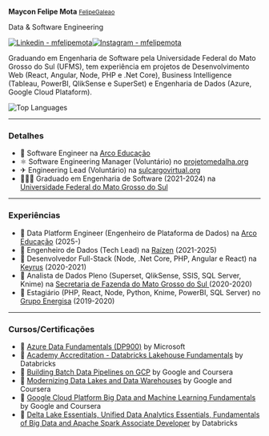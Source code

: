 


**Maycon Felipe Mota** <small>[FelipeGaleao](http://www.github.com/felipegaleao)</small>
 <p>Data & Software Engineering</p>
 
[![Linkedin - mfelipemota](https://img.shields.io/badge/Linkedin-mfelipemota-86888a)](https://linkedin.com/in/mfelipemota)[![Instagram - mfelipemota](https://img.shields.io/badge/Instagram-mfelipemota-5851DB)](https://instagram.com/mfelipemota)
<p>Graduando em Engenharia de Software pela Universidade Federal do Mato Grosso do Sul (UFMS), tem experiência em projetos de Desenvolvimento Web (React, Angular, Node, PHP e .Net Core), Business Intelligence (Tableau, PowerBI, QlikSense e SuperSet) e Engenharia de Dados (Azure, Google Cloud Plataform). </p>

![Top Languages](https://github-readme-stats.vercel.app/api/top-langs/?username=felipegaleao&layout=compact)

---------------------------------------
### Detalhes

- 📱 Software Engineer na [Arco Educação](https://www.arcoeducacao.com.br/)
- ⚛️ Software Engineering Manager (Voluntário) no [projetomedalha.org](http://www.projetomedalha.org)
- ✈ Engineering Lead (Voluntário) na [sulcargovirtual.org](https://sulcargovirtual.net)
- 👷🏽‍♂️ Graduado em Engenharia de Software (2021-2024) na [Universidade Federal do Mato Grosso do Sul](http://ufms.br)

[linkedin]: https://www.linkedin.com/in/mfelipemota/
[github]: https://github.com/felipegaleao

---------------------------------------
### Experiências
- 💼  Data Platform Engineer (Engenheiro de Plataforma de Dados) na [Arco Educação](https://www.arcoeducacao.com.br/) (2025-)
- 💼  Engenheiro de Dados (Tech Lead) na [Raízen](http://www.raizen.com) (2021-2025) 
- 💼  Desenvolvedor Full-Stack (Node, .Net Core, PHP, Angular e React) na [Keyrus](http://www.keyrus.com) (2020-2021)
- 💼  Analista de Dados Pleno (Superset, QlikSense, SSIS, SQL Server, Knime) na [Secretaria de Fazenda do Mato Grosso do Sul ](https://www.sgi.ms.gov.br/) (2020-2020) 
- 🚀  Estagiário (PHP, React, Node, Python, Knime, PowerBI, SQL Server) no [Grupo Energisa](http://www.energisa.com.br) (2019-2020) 

---------------------------------------
### Cursos/Certificações
- 🏅 [Azure Data Fundamentals (DP900)](https://www.credly.com/earner/earned/badge/fcdaa2c8-c5f6-44b1-a0e3-0f47c4563ffa) by Microsoft 
- 🏅 [Academy Accreditation - Databricks Lakehouse Fundamentals](https://credentials.databricks.com/e0e1c4fd-cd4d-49d9-9945-d82a736599d3#gs.65w2bg) by Databricks 
- 🏅 [Building Batch Data Pipelines on GCP](https://www.coursera.org/account/accomplishments/verify/XMRWU8JP283B)  by Google and Coursera
- 🏅 [Modernizing Data Lakes and Data Warehouses](https://www.coursera.org/account/accomplishments/verify/T2TJ4N3PHBZG) by Google and Coursera
- 🏅 [Google Cloud Platform Big Data and Machine Learning Fundamentals](https://www.coursera.org/account/accomplishments/verify/UKVJXFMZTCK6) by Google and Coursera
- 🏅 [Delta Lake Essentials, Unified Data Analytics Essentials, Fundamentals of Big Data and Apache Spark Associate Developer](https://credentials.databricks.com/profile/mayconfelipemota632156/wallet#gs.65w3vc) by Databricks 

